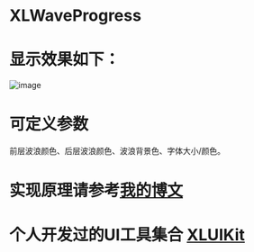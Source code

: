 # XLWaveProgress

# 显示效果如下：

![image](https://github.com/mengxianliang/XLWaveProgress/blob/master/GIF/1.gif)

# 可定义参数

前层波浪颜色、后层波浪颜色、波浪背景色、字体大小/颜色。
 
# 实现原理请参考[我的博文](http://blog.csdn.net/u013282507/article/details/53121556)

# 个人开发过的UI工具集合 [XLUIKit](https://github.com/mengxianliang/XLUIKit)
